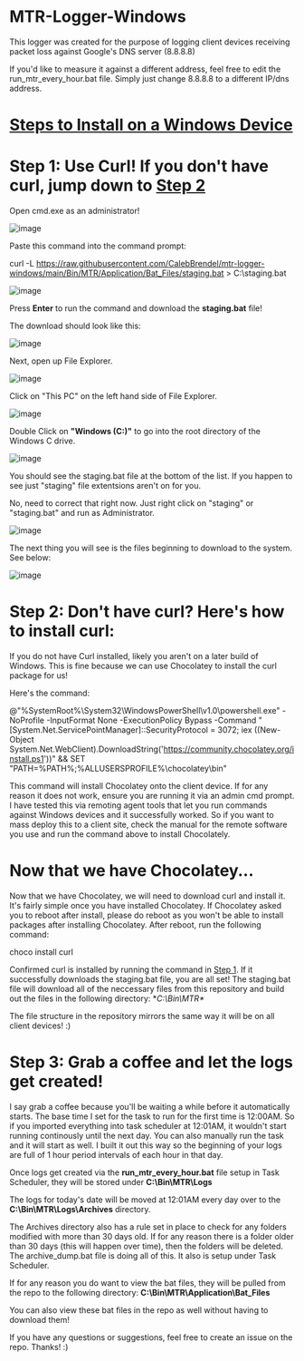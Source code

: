 # MTR-Logger-Windows
This logger was created for the purpose of logging client devices receiving packet loss against Google's DNS server (8.8.8.8)

If you'd like to measure it against a different address, feel free to edit the run_mtr_every_hour.bat file. Simply just change 8.8.8.8 to a different IP/dns address.

# <u> Steps to Install on a Windows Device </u>

# Step 1: Use Curl! If you don't have curl, jump down to [Step 2](https://github.com/CalebBrendel/mtr-logger-windows/tree/main?tab=readme-ov-file#step-2-dont-have-curl-heres-how-to-install-curl)

Open cmd.exe as an administrator!

![image](https://github.com/user-attachments/assets/9eabfac4-7ca7-4a81-b56f-f005e23ddbe5)

Paste this command into the command prompt:


curl -L https://raw.githubusercontent.com/CalebBrendel/mtr-logger-windows/main/Bin/MTR/Application/Bat_Files/staging.bat > C:\staging.bat


![image](https://github.com/user-attachments/assets/63cb7987-9ef2-4555-813c-9951a174ed3b)


Press **Enter** to run the command and download the **staging.bat** file!


The download should look like this: 

![image](https://github.com/user-attachments/assets/77dff9ca-68c5-41f1-8747-42c62eab61c5)


Next, open up File Explorer.

![image](https://github.com/user-attachments/assets/a0ecd0ef-a841-4f98-8cdb-8cbc5694e810)


Click on "This PC" on the left hand side of File Explorer.

![image](https://github.com/user-attachments/assets/f45b5b1f-1aea-4bc2-87ec-6c3949b860d0)


Double Click on **"Windows (C:)"** to go into the root directory of the Windows C drive.

![image](https://github.com/user-attachments/assets/a2b2e52f-a768-4253-930e-029edab3e77c)


You should see the staging.bat file at the bottom of the list. If you happen to see just "staging" file extentsions aren't on for you.

No, need to correct that right now. Just right click on "staging" or "staging.bat" and run as Administrator.

![image](https://github.com/user-attachments/assets/f0f6bbcc-1e8a-428c-94a9-7bff97a744f8)


The next thing you will see is the files beginning to download to the system. See below:

![image](https://github.com/user-attachments/assets/fcbc2074-ba5c-4cdd-a32d-4da60d31b6b9)





# Step 2: Don't have curl? Here's how to install curl:

If you do not have Curl installed, likely you aren't on a later build of Windows. This is fine because we can use Chocolatey to install the curl package for us!

Here's the command: 

@"%SystemRoot%\System32\WindowsPowerShell\v1.0\powershell.exe" -NoProfile -InputFormat None -ExecutionPolicy Bypass -Command "[System.Net.ServicePointManager]::SecurityProtocol = 3072; iex ((New-Object System.Net.WebClient).DownloadString('https://community.chocolatey.org/install.ps1'))" && SET "PATH=%PATH%;%ALLUSERSPROFILE%\chocolatey\bin"

This command will install Chocolatey onto the client device. If for any reason it does not work, ensure you are running it via an admin cmd prompt. I have tested this via remoting agent tools that let you run commands against Windows devices and it successfully worked. So if you want to mass deploy this to a client site, check the manual for the remote software you use and run the command above to install Chocolately.

# Now that we have Chocolatey...

Now that we have Chocolatey, we will need to download curl and install it. It's fairly simple once you have installed Chocolatey. If Chocolatey asked you to reboot after install, please do reboot as you won't be able to install packages after installing Chocolatey. After reboot, run the following command:

choco install curl

Confirmed curl is installed by running the command in [Step 1](https://github.com/CalebBrendel/mtr-logger-windows?tab=readme-ov-file#step-1-use-curl). If it successfully downloads the staging.bat file, you are all set! The staging.bat file will download all of the neccessary files from this repository and build out the files in the following directory:  **C:\Bin\MTR\**

The file structure in the repository mirrors the same way it will be on all client devices! :)

# Step 3: Grab a coffee and let the logs get created!

I say grab a coffee because you'll be waiting a while before it automatically starts. The base time I set for the task to run for the first time is 12:00AM. So if you imported everything into task scheduler at 12:01AM, it wouldn't start running continously until the next day. You can also manually run the task and it will start as well. I built it out this way so the beginning of your logs are full of 1 hour period intervals of each hour in that day.

Once logs get created via the **run_mtr_every_hour.bat** file setup in Task Scheduler, they will be stored under **C:\Bin\MTR\Logs**

The logs for today's date will be moved at 12:01AM every day over to the **C:\Bin\MTR\Logs\Archives** directory.

The Archives directory also has a rule set in place to check for any folders modified with more than 30 days old. If for any reason there is a folder older than 30 days (this will happen over time), then the folders will be deleted. The archive_dump.bat file is doing all of this. It also is setup under Task Scheduler. 

If for any reason you do want to view the bat files, they will be pulled from the repo to the following directory: **C:\Bin\MTR\Application\Bat_Files**

You can also view these bat files in the repo as well without having to download them!

If you have any questions or suggestions, feel free to create an issue on the repo. Thanks! :)

